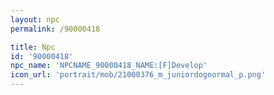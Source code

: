 ```yaml
---
layout: npc
permalink: /90000418

title: Npc
id: '90000418'
npc_name: 'NPCNAME_90000418_NAME:[F]Develop'
icon_url: 'portrait/mob/21000376_m_juniordognormal_p.png'
---
```

